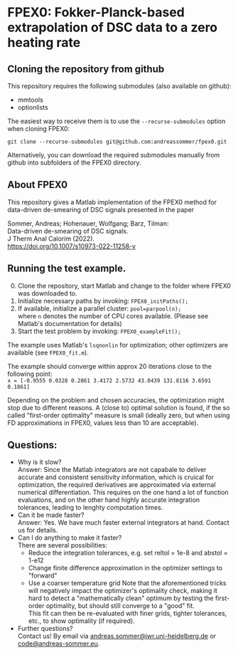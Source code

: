 # FPEX0: Fokker-Planck-based extrapolation of DSC data to a zero heating rate


## Cloning the repository from github

This repository requires the following submodules (also available on github):
- mmtools
- optionlists

The easiest way to receive them is to use the `--recurse-submodules` option when cloning FPEX0:

```
git clone --recurse-submodules git@github.com:andreassommer/fpex0.git
```

Alternatively, you can download the required submodules manually from github into subfolders 
of the FPEX0 directory.




## About FPEX0

This repository gives a Matlab implementation of the FPEX0 method 
for data-driven de-smearing of DSC signals presented in the paper

Sommer, Andreas; Hohenauer, Wolfgang; Barz, Tilman:  
Data-driven de-smearing of DSC signals.  
J Therm Anal Calorim (2022).  
https://doi.org/10.1007/s10973-022-11258-y


## Running the test example.
0) Clone the repository, start Matlab and change to the folder where FPEX0 was downloaded to.
1)	Initialize necessary paths by invoking:   `FPEX0_initPaths();`
2)	If available, initialize a parallel cluster:   `pool=parpool(n);`  
    where `n` denotes the number of CPU cores available. 
    (Please see Matlab's documentation for details)
3)	Start the test problem by invoking: `FPEX0_exampleFit();`

The example uses Matlab's `lsqnonlin` for optimization; other optimizers are available (see `FPEX0_fit.m`). 

The example should converge within approx 20 iterations close to the following point:  
`x = [-0.9555 0.0328 0.2861 3.4172 2.5732 43.0439 131.8116 3.6591 0.1861]`

Depending on the problem and chosen accuracies, the optimization might stop due to different reasons.
A (close to) optimal solution is found, if the so called "first-order optimality" measure is small
(ideally zero, but when using FD approximations in FPEX0, values less than 10 are acceptable).



## Questions:
- Why is it slow?  
  Answer: Since the Matlab integrators are not capabale to deliver accurate and consistent sensitivity information,
  which is cruical for optimization, the required derivatives are approximated via external numerical
  differentiation. This requires on the one hand a lot of function evaluations, and on the other hand
  highly accurate integration tolerances, leading to lenghty computation times.
- Can it be made faster?  
  Answer: Yes. We have much faster external integrators at hand. Contact us for details.
- Can I do anything to make it faster?  
  There are several possibilities:  
  - Reduce the integration tolerances, e.g. set reltol = 1e-8 and abstol = 1-e12  
  - Change finite difference approximation in the optimizer settings to "forward"
  - Use a coarser temperature grid
  Note that the aforementioned tricks will negatively impact the optimizer's optimality check, 
  making it hard to detect a "mathematically clean" optimum by testing the first-order optimality,
  but should still converge to a "good" fit.  
  This fit can then be re-evaluated with finer grids, tighter tolerances, etc., to show optimality (if required).
- Further questions?  
  Contact us!  By email via andreas.sommer@iwr.uni-heidelberg.de or code@andreas-sommer.eu.


